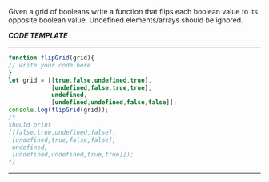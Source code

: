 Given a grid of booleans write a function that flips each boolean value to its opposite boolean value.
Undefined elements/arrays should be ignored.

***CODE TEMPLATE***
*******************************
```js
function flipGrid(grid){
// write your code here
}
let grid = [[true,false,undefined,true],
            [undefined,false,true,true],
            undefined,
            [undefined,undefined,false,false]];
console.log(flipGrid(grid));
/*
should print
[[false,true,undefined,false],
 [undefined,true,false,false],
 undefined,
 [undefined,undefined,true,true]]);
*/
```
**************************
